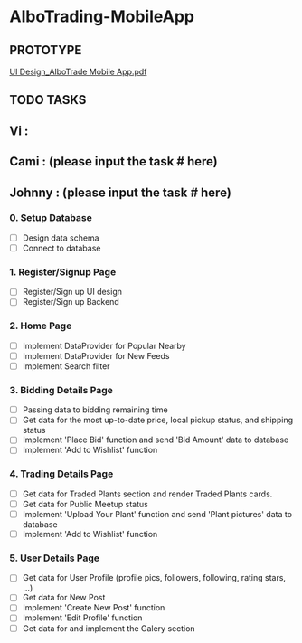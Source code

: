 # AlboTrading-MobileApp
## PROTOTYPE
[UI Design_AlboTrade Mobile App.pdf](https://github.com/Vinguyen-32/AlboTrading-MobileApp/files/8578550/UI.Design_AlboTrade.Mobile.App.pdf)
## TODO TASKS
## Vi :
## Cami : (please input the task # here)
## Johnny : (please input the task # here)
### 0. Setup Database
- [ ] Design data schema
- [ ] Connect to database
### 1. Register/Signup Page
- [ ] Register/Sign up UI design
- [ ] Register/Sign up Backend
### 2. Home Page
- [ ] Implement DataProvider for Popular Nearby
- [ ] Implement DataProvider for New Feeds
- [ ] Implement Search filter
### 3. Bidding Details Page
- [ ] Passing data to bidding remaining time
- [ ] Get data for the most up-to-date price, local pickup status, and shipping status
- [ ] Implement 'Place Bid' function and send 'Bid Amount' data to database
- [ ] Implement 'Add to Wishlist' function 
### 4. Trading Details Page
- [ ] Get data for Traded Plants section and render Traded Plants cards.
- [ ] Get data for Public Meetup status
- [ ] Implement 'Upload Your Plant' function and send 'Plant pictures' data to database
- [ ] Implement 'Add to Wishlist' function 
### 5. User Details Page
- [ ] Get data for User Profile (profile pics, followers, following, rating stars, ...)
- [ ] Get data for New Post
- [ ] Implement 'Create New Post' function 
- [ ] Implement 'Edit Profile' function 
- [ ] Get data for and implement the Galery section
